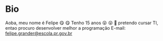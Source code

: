 # Bio
Aoba, meu nome é Felipe :yum: :yum:
Tenho 15 anos :stuck_out_tongue_closed_eyes:	 :stuck_out_tongue_closed_eyes:	
:yawning_face:
pretendo cursar TI, entao procuro desenvolver melhor a programação
E-mail: felipe.grander@escola.pr.gov.br
